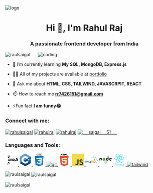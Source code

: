 ![logo](https://github.com/raulsaigal/raulsaigal/blob/main/Rahul.png)
<h1 align="center">Hi 👋, I'm Rahul Raj</h1>
<h3 align="center">A passionate frontend developer from India</h3>

<img align= "right" alt="coding" width = "400" src="https://user-images.githubusercontent.com/74038190/219923823-bf1ce878-c6b8-4faa-be07-93e6b1006521.gif">

<p align="left"> <img src="https://komarev.com/ghpvc/?username=raulsaigal&label=Profile%20views&color=0e75b6&style=flat" alt="raulsaigal" /> </p>

- 🌱 I’m currently learning **My SQL, MongoDB, Express.js**

- 👨‍💻 All of my projects are available at [portfolio](raulsaigal.github.io/Portfolio_website_part1/)

- 💬 Ask me about **HTML, CSS, TAILWIND, JAVASCRPIT, REACT**

- 📫 How to reach me **rr7426151@gmail.com**

- ⚡Fun fact **I am funny😂**

<h3 align="left">Connect with me:</h3>
<p align="left">
<a href="https://twitter.com/rahulsaigal" target="blank"><img align="center" src="https://raw.githubusercontent.com/rahuldkjain/github-profile-readme-generator/master/src/images/icons/Social/twitter.svg" alt="rahulsaigal" height="30" width="40" /></a>
<a href="https://linkedin.com/in/rahulraj" target="blank"><img align="center" src="https://raw.githubusercontent.com/rahuldkjain/github-profile-readme-generator/master/src/images/icons/Social/linked-in-alt.svg" alt="rahulraj" height="30" width="40" /></a>
<a href="https://fb.com/rahulraj" target="blank"><img align="center" src="https://raw.githubusercontent.com/rahuldkjain/github-profile-readme-generator/master/src/images/icons/Social/facebook.svg" alt="rahulraj" height="30" width="40" /></a>
<a href="https://instagram.com/___saigal___51___" target="blank"><img align="center" src="https://raw.githubusercontent.com/rahuldkjain/github-profile-readme-generator/master/src/images/icons/Social/instagram.svg" alt="___saigal___51___" height="30" width="40" /></a>
</p>

<h3 align="left">Languages and Tools:</h3>
<p align="left"> <a href="https://canvasjs.com" target="_blank" rel="noreferrer"> <img src="https://raw.githubusercontent.com/Hardik0307/Hardik0307/master/assets/canvasjs-charts.svg" alt="canvasjs" width="40" height="40"/> </a> <a href="https://www.w3schools.com/cpp/" target="_blank" rel="noreferrer"> <img src="https://raw.githubusercontent.com/devicons/devicon/master/icons/cplusplus/cplusplus-original.svg" alt="cplusplus" width="40" height="40"/> </a> <a href="https://www.w3schools.com/css/" target="_blank" rel="noreferrer"> <img src="https://raw.githubusercontent.com/devicons/devicon/master/icons/css3/css3-original-wordmark.svg" alt="css3" width="40" height="40"/> </a> <a href="https://git-scm.com/" target="_blank" rel="noreferrer"> <img src="https://www.vectorlogo.zone/logos/git-scm/git-scm-icon.svg" alt="git" width="40" height="40"/> </a> <a href="https://www.w3.org/html/" target="_blank" rel="noreferrer"> <img src="https://raw.githubusercontent.com/devicons/devicon/master/icons/html5/html5-original-wordmark.svg" alt="html5" width="40" height="40"/> </a> <a href="https://developer.mozilla.org/en-US/docs/Web/JavaScript" target="_blank" rel="noreferrer"> <img src="https://raw.githubusercontent.com/devicons/devicon/master/icons/javascript/javascript-original.svg" alt="javascript" width="40" height="40"/> </a> <a href="https://www.mysql.com/" target="_blank" rel="noreferrer"> <img src="https://raw.githubusercontent.com/devicons/devicon/master/icons/mysql/mysql-original-wordmark.svg" alt="mysql" width="40" height="40"/> </a> <a href="https://nodejs.org" target="_blank" rel="noreferrer"> <img src="https://raw.githubusercontent.com/devicons/devicon/master/icons/nodejs/nodejs-original-wordmark.svg" alt="nodejs" width="40" height="40"/> </a> <a href="https://reactjs.org/" target="_blank" rel="noreferrer"> <img src="https://raw.githubusercontent.com/devicons/devicon/master/icons/react/react-original-wordmark.svg" alt="react" width="40" height="40"/> </a> <a href="https://tailwindcss.com/" target="_blank" rel="noreferrer"> <img src="https://www.vectorlogo.zone/logos/tailwindcss/tailwindcss-icon.svg" alt="tailwind" width="40" height="40"/> </a> </p>

<p><img align="left" src="https://github-readme-stats.vercel.app/api/top-langs?username=raulsaigal&show_icons=true&locale=en&layout=compact" alt="raulsaigal" /></p>

<p>&nbsp;<img align="center" src="https://github-readme-stats.vercel.app/api?username=raulsaigal&show_icons=true&locale=en" alt="raulsaigal" /></p>

<p><img align="center" src="https://github-readme-streak-stats.herokuapp.com/?user=raulsaigal&" alt="raulsaigal" /></p>
